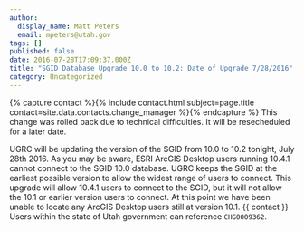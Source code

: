 ```yaml
---
author:
  display_name: Matt Peters
  email: mpeters@utah.gov
tags: []
published: false
date: 2016-07-28T17:09:37.000Z
title: "SGID Database Upgrade 10.0 to 10.2: Date of Upgrade 7/28/2016"
category: Uncategorized
---
```


{% capture contact %}{% include contact.html subject=page.title contact=site.data.contacts.change_manager %}{% endcapture %}
This change was rolled back due to technical difficulties. It will be resecheduled for a later date.


UGRC will be updating the version of the SGID from 10.0 to 10.2 tonight, July 28th 2016. As you may be aware, ESRI ArcGIS Desktop users running 10.4.1 cannot connect to the SGID 10.0 database. UGRC keeps the SGID at the earliest possible version to allow the widest range of users to connect. This upgrade will allow 10.4.1 users to connect to the SGID, but it will not allow the 10.1 or earlier version users to connect. At this point we have been unable to locate any ArcGIS Desktop users still at version 10.1. {{ contact }} Users within the state of Utah government can reference `CHG0009362`.
